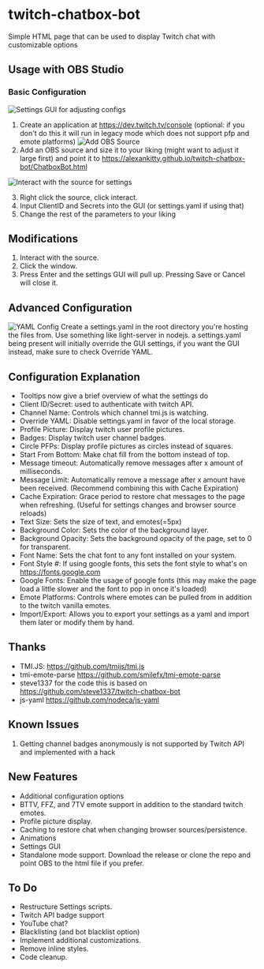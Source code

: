 # twitch-chatbox-bot

Simple HTML page that can be used to display Twitch chat with customizable options

## Usage with OBS Studio

### Basic Configuration
![Settings GUI for adjusting configs](https://github.com/alexankitty/twitch-chatbox-bot/blob/main/docs/settingsgui.png?raw=true)
1. Create an application at https://dev.twitch.tv/console (optional: if you don't do this it will run in legacy mode which does not support pfp and emote platforms)
![Add OBS Source](https://github.com/alexankitty/twitch-chatbox-bot/blob/main/docs/obs%20source.png?raw=true)
2. Add an OBS source and size it to your liking (might want to adjust it large first) and point it to https://alexankitty.github.io/twitch-chatbox-bot/ChatboxBot.html

![Interact with the source for settings](https://github.com/alexankitty/twitch-chatbox-bot/blob/main/docs/interact.png?raw=true)

3. Right click the source, click interact.
4. Input ClientID and Secrets into the GUI (or settings.yaml if using that)
5. Change the rest of the parameters to your liking

## Modifications
1. Interact with the source.
2. Click the window.
3. Press Enter and the settings GUI will pull up. Pressing Save or Cancel will close it.

## Advanced Configuration
![YAML Config](https://github.com/alexankitty/twitch-chatbox-bot/blob/main/docs/configfile.png?raw=true)
Create a settings.yaml in the root directory you're hosting the files from. Use something like light-server in nodejs. a settings.yaml being present will initially override the GUI settings, if you want the GUI instead, make sure to check Override YAML.

## Configuration Explanation
* Tooltips now give a brief overview of what the settings do
* Client ID/Secret: used to authenticate with twitch API.
* Channel Name: Controls which channel tmi.js is watching.
* Override YAML: Disable settings.yaml in favor of the local storage.
* Profile Picture: Display twitch user profile pictures.
* Badges: Display twitch user channel badges.
* Circle PFPs: Display profile pictures as circles instead of squares.
* Start From Bottom: Make chat fill from the bottom instead of top.
* Message timeout: Automatically remove messages after x amount of milliseconds.
* Message Limit: Automatically remove a message after x amount have been received. (Recommend combining this with Cache Expiration)
* Cache Expiration: Grace period to restore chat messages to the page when refreshing. (Useful for settings changes and browser source reloads)
* Text Size: Sets the size of text, and emotes(=5px)
* Background Color: Sets the color of the background layer.
* Background Opacity: Sets the background opacity of the page, set to 0 for transparent.
* Font Name: Sets the chat font to any font installed on your system.
* Font Style #: If using google fonts, this sets the font style to what's on https://fonts.google.com
* Google Fonts: Enable the usage of google fonts (this may make the page load a little slower and the font to pop in once it's loaded)
* Emote Platforms: Controls where emotes can be pulled from in addition to the twitch vanilla emotes.
* Import/Export: Allows you to export your settings as a yaml and import them later or modify them by hand.

## Thanks

* TMI.JS: https://github.com/tmijs/tmi.js
* tmi-emote-parse https://github.com/smilefx/tmi-emote-parse
* steve1337 for the code this is based on https://github.com/steve1337/twitch-chatbox-bot
* js-yaml https://github.com/nodeca/js-yaml

## Known Issues
1. Getting channel badges anonymously is not supported by Twitch API and implemented with a hack

## New Features
* Additional configuration options
* BTTV, FFZ, and 7TV emote support in addition to the standard twitch emotes.
* Profile picture display.
* Caching to restore chat when changing browser sources/persistence.
* Animations
* Settings GUI
* Standalone mode support. Download the release or clone the repo and point OBS to the html file if you prefer.

## To Do
* Restructure Settings scripts.
* Twitch API badge support
* YouTube chat?
* Blacklisting (and bot blacklist option)
* Implement additional customizations.
* Remove inline styles.
* Code cleanup.
